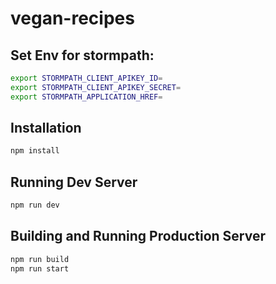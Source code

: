 # vegan-recipes

## Set Env for stormpath: 

```bash
export STORMPATH_CLIENT_APIKEY_ID=
export STORMPATH_CLIENT_APIKEY_SECRET=
export STORMPATH_APPLICATION_HREF=
```

## Installation

```bash
npm install
```

## Running Dev Server

```bash
npm run dev
```

## Building and Running Production Server

```bash
npm run build
npm run start
